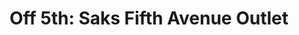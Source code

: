 ---
title: "Off 5th: Saks Fifth Avenue Outlet"
url: /ellenton/off-5th-saks-fifth-avenue-outlet/
shop: clothes
---